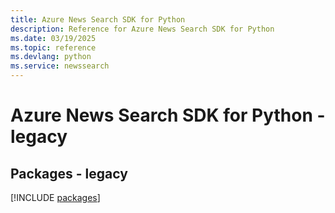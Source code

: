 ```yaml
---
title: Azure News Search SDK for Python
description: Reference for Azure News Search SDK for Python
ms.date: 03/19/2025
ms.topic: reference
ms.devlang: python
ms.service: newssearch
---
```

# Azure News Search SDK for Python - legacy
## Packages - legacy
[!INCLUDE [packages](news-search-index.md)]